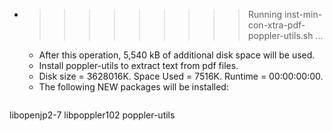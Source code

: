 * >>>>>>>>> Running inst-min-con-xtra-pdf-poppler-utils.sh ...
  * After this operation, 5,540 kB of additional disk space will be used.
  * Install poppler-utils to extract text from pdf files.
  * Disk size = 3628016K. Space Used = 7516K. Runtime = 00:00:00:00.
  * The following NEW packages will be installed:
  ```bash
libopenjp2-7 libpoppler102 poppler-utils
  ```
